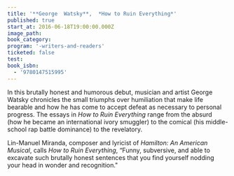 ```yaml
---
title: '**George  Watsky**,  *How to Ruin Everything*'
published: true
start_at: 2016-06-18T19:00:00.000Z
image_path:
book_category:
program: '-writers-and-readers'
ticketed: false
test:
book_isbn:
  - '9780147515995'
---
```



In this brutally honest and humorous debut, musician and artist George Watsky chronicles the small triumphs over humiliation that make life bearable and how he has come to accept defeat as necessary to personal progress. The essays in *How to Ruin Everything* range from the absurd (how he became an international ivory smuggler) to the comical (his middle-school rap battle dominance) to the revelatory.

Lin-Manuel Miranda, composer and lyricist of *Hamilton: An American Musical*, calls *How to Ruin Everything*, “Funny, subversive, and able to excavate such brutally honest sentences that you find yourself nodding your head in wonder and recognition."